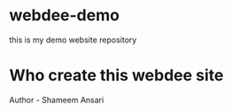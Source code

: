 # webdee-demo
this is my demo website repository
# Who create this webdee site
Author - Shameem Ansari
